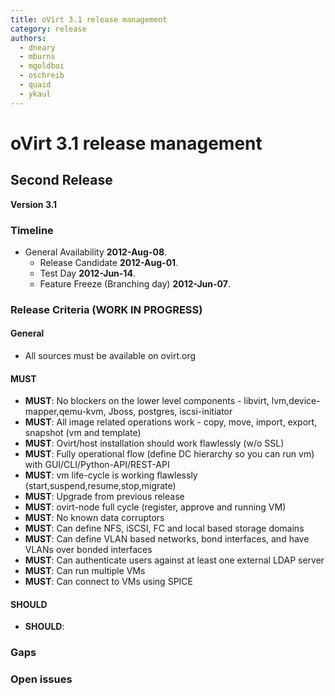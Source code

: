 ```yaml
---
title: oVirt 3.1 release management
category: release
authors:
  - dneary
  - mburns
  - mgoldboi
  - oschreib
  - quaid
  - ykaul
---
```


# oVirt 3.1 release management

## Second Release

**Version 3.1**

### Timeline

*   General Availability **2012-Aug-08**.
    -   Release Candidate **2012-Aug-01**.
    -   Test Day **2012-Jun-14**.
    -   Feature Freeze (Branching day) **2012-Jun-07**.

### Release Criteria (WORK IN PROGRESS)

#### General

*   All sources must be available on ovirt.org

#### MUST

*   **MUST**: No blockers on the lower level components - libvirt, lvm,device-mapper,qemu-kvm, Jboss, postgres, iscsi-initiator
*   **MUST**: All image related operations work - copy, move, import, export, snapshot (vm and template)
*   **MUST**: Ovirt/host installation should work flawlessly (w/o SSL)
*   **MUST**: Fully operational flow (define DC hierarchy so you can run vm) with GUI/CLI/Python-API/REST-API
*   **MUST**: vm life-cycle is working flawlessly (start,suspend,resume,stop,migrate)
*   **MUST**: Upgrade from previous release
*   **MUST**: ovirt-node full cycle (register, approve and running VM)
*   **MUST**: No known data corruptors
*   **MUST**: Can define NFS, iSCSI, FC and local based storage domains
*   **MUST**: Can define VLAN based networks, bond interfaces, and have VLANs over bonded interfaces
*   **MUST**: Can authenticate users against at least one external LDAP server
*   **MUST**: Can run multiple VMs
*   **MUST**: Can connect to VMs using SPICE

#### SHOULD

*   **SHOULD**:

### Gaps

### Open issues

